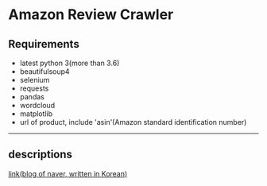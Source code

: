 # Amazon Review Crawler

## Requirements

- latest python 3(more than 3.6)
- beautifulsoup4
- selenium
- requests
- pandas
- wordcloud
- matplotlib
- url of product, include 'asin'(Amazon standard identification number)

---------

## descriptions

[link(blog of naver, written in Korean)](https://blog.naver.com/good5229/222251798604)



